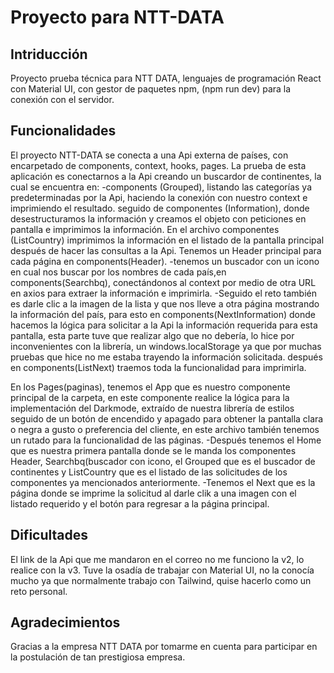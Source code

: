 # Proyecto para NTT-DATA

## Intriducción

Proyecto prueba técnica para NTT DATA, lenguajes de programación React con Material UI, con gestor de paquetes npm, (npm run dev) para la conexión con el servidor.

## Funcionalidades

El proyecto NTT-DATA se conecta a una Api externa de países, con encarpetado de components, context, hooks, pages. La prueba de esta aplicación es conectarnos a la Api creando un buscardor de continentes, la cual se encuentra en: 
-components (Grouped), listando las categorías ya predeterminadas por la Api, haciendo la conexión con nuestro context e imprimiendo el resultado. seguido de componentes (Information), donde desestructuramos la información y creamos el objeto con peticiones en pantalla e imprimimos la información.
 En el archivo componentes (ListCountry) imprimimos la información en el listado de la pantalla principal después de hacer las consultas a la Api. Tenemos un Header principal para cada página en components(Header). -tenemos un buscador con un icono en cual nos buscar por los nombres de cada país,en components(Searchbq), conectándonos al context por medio de otra URL en axios para extraer la información e imprimirla.
 -Seguido el reto también es darle clic a la imagen de la lista y que nos lleve a otra página mostrando la información del país, para esto en components(NextInformation) donde hacemos la lógica para solicitar a la Api la información requerida para esta pantalla, esta parte tuve que realizar algo que no debería, lo hice por inconvenientes con la librería, un windows.localStorage ya que por muchas pruebas que hice no me estaba trayendo la información solicitada. después en components(ListNext) traemos toda la funcionalidad para imprimirla.



En los Pages(paginas), tenemos el App que es nuestro componente principal de la carpeta, en este componente realice la lógica para la implementación del Darkmode, extraído de nuestra librería de estilos seguido de un botón de encendido y apagado para obtener la pantalla clara o negra a gusto o preferencia del cliente, en este archivo también tenemos un rutado para la funcionalidad de las páginas.
 -Después tenemos el Home que es nuestra primera pantalla donde se le manda los componentes Header, Searchbq(buscador con icono, el Grouped que es el buscador de continentes y ListCountry que es el listado de las solicitudes de los componentes ya mencionados anteriormente. -Tenemos el Next que es la página donde se imprime la solicitud al darle clik a una imagen con el listado requerido y el botón para regresar a la página principal.


## Dificultades

El link de la Api que me mandaron en el correo no me funciono la v2, lo realice con la v3. Tuve la osadía de trabajar con Material UI, no la conocía mucho ya que normalmente trabajo con Tailwind, quise hacerlo como un reto personal.

## Agradecimientos

Gracias a la empresa NTT DATA por tomarme en cuenta para participar en la postulación de tan prestigiosa empresa.



